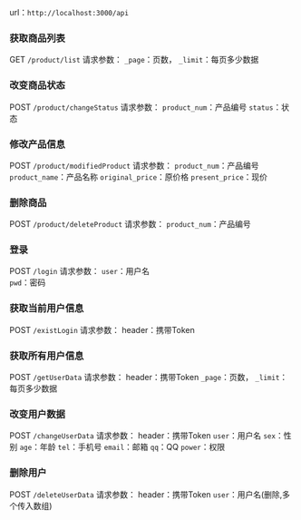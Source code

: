 
url：`http://localhost:3000/api`

### 获取商品列表

GET `/product/list`
请求参数：
    `_page`：页数，
    `_limit`：每页多少数据



### 改变商品状态

POST `/product/changeStatus`
请求参数：
    `product_num`：产品编号
    `status`：状态



### 修改产品信息

POST `/product/modifiedProduct`
请求参数：
    `product_num`：产品编号
    `product_name`：产品名称
    `original_price`：原价格
    `present_price`：现价



### 删除商品

POST `/product/deleteProduct`
请求参数：
    `product_num`：产品编号
    
    
### 登录

POST `/login`
请求参数：
    `user`：用户名    
    `pwd`：密码    
    
### 获取当前用户信息

POST `/existLogin`
请求参数：
    header：携带Token
    
    
### 获取所有用户信息
POST `/getUserData`
请求参数：
    header：携带Token
    `_page`：页数，
    `_limit`：每页多少数据
    
    
### 改变用户数据
POST `/changeUserData`
请求参数：
    header：携带Token
    `user`：用户名
    `sex`：性别
    `age`：年龄
    `tel`：手机号
    `email`：邮箱
    `qq`：QQ
    `power`：权限
    
### 删除用户
POST `/deleteUserData`
请求参数：
    header：携带Token
    `user`：用户名(删除,多个传入数组)